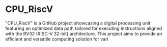 # CPU_RiscV
"CPU_RiscV" is a GitHub project showcasing a digital processing unit featuring an optimized data path tailored for executing instructions aligned with the RV32 (RISC-V 32-bit) architecture. This project aims to provide an efficient and versatile computing solution for vari
